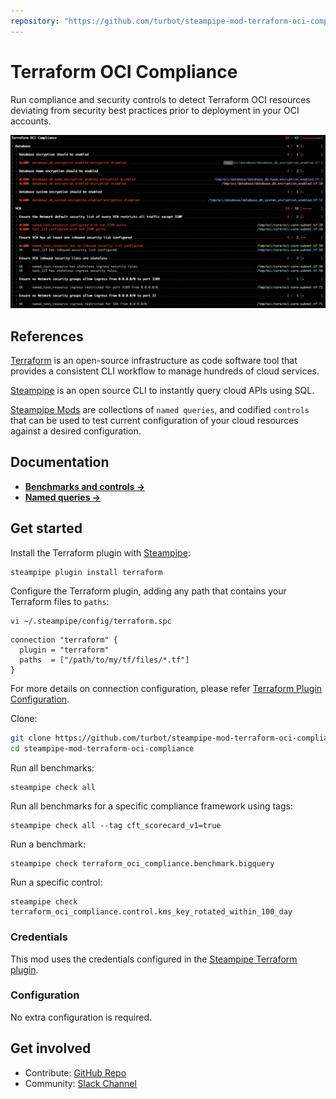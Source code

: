```yaml
---
repository: "https://github.com/turbot/steampipe-mod-terraform-oci-compliance"
---
```


# Terraform OCI Compliance

Run compliance and security controls to detect Terraform OCI resources deviating from security best practices prior to deployment in your OCI accounts.

![image](https://raw.githubusercontent.com/turbot/steampipe-mod-terraform-oci-compliance/main/docs/terraform_oci_compliance_console_output.png)

## References

[Terraform](https://terraform.io/) is an open-source infrastructure as code software tool that provides a consistent CLI workflow to manage hundreds of cloud services.

[Steampipe](https://steampipe.io) is an open source CLI to instantly query cloud APIs using SQL.

[Steampipe Mods](https://steampipe.io/docs/reference/mod-resources#mod) are collections of `named queries`, and codified `controls` that can be used to test current configuration of your cloud resources against a desired configuration.


## Documentation

- **[Benchmarks and controls →](https://hub.steampipe.io/mods/turbot/terraform_oci_compliance/controls)**
- **[Named queries →](https://hub.steampipe.io/mods/turbot/terraform_oci_compliance/queries)**

## Get started

Install the Terraform plugin with [Steampipe](https://steampipe.io):

```shell
steampipe plugin install terraform
```

Configure the Terraform plugin, adding any path that contains your Terraform files to `paths`:

```sh
vi ~/.steampipe/config/terraform.spc
```

```hcl
connection "terraform" {
  plugin = "terraform"
  paths  = ["/path/to/my/tf/files/*.tf"]
}
```

For more details on connection configuration, please refer [Terraform Plugin Configuration](https://hub.steampipe.io/plugins/turbot/terraform#configuration).

Clone:

```sh
git clone https://github.com/turbot/steampipe-mod-terraform-oci-compliance.git
cd steampipe-mod-terraform-oci-compliance
```

Run all benchmarks:

```shell
steampipe check all
```

Run all benchmarks for a specific compliance framework using tags:

```shell
steampipe check all --tag cft_scorecard_v1=true
```

Run a benchmark:

```shell
steampipe check terraform_oci_compliance.benchmark.bigquery
```

Run a specific control:

```shell
steampipe check terraform_oci_compliance.control.kms_key_rotated_within_100_day
```

### Credentials

This mod uses the credentials configured in the [Steampipe Terraform plugin](https://hub.steampipe.io/plugins/turbot/terraform).

### Configuration

No extra configuration is required.

## Get involved

* Contribute: [GitHub Repo](https://github.com/turbot/steampipe-mod-terraform-oci-compliance)
* Community: [Slack Channel](https://steampipe.io/community/join)
